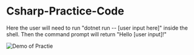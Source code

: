 # Csharp-Practice-Code

Here the user will need to run "dotnet run -- [user input here]" inside the shell. Then the command prompt will return "Hello [user input]!"

![Demo of Practie]()
